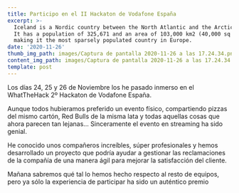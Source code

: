 ```yaml
---
title: Participo en el II Hackaton de Vodafone España
excerpt: >-
  Iceland is a Nordic country between the North Atlantic and the Arctic Ocean.
  It has a population of 325,671 and an area of 103,000 km2 (40,000 sq mi),
  making it the most sparsely populated country in Europe.
date: '2020-11-26'
thumb_img_path: images/Captura de pantalla 2020-11-26 a las 17.24.34.png
content_img_path: images/Captura de pantalla 2020-11-26 a las 17.24.34.png
template: post
---
```


Los días 24, 25 y 26 de Noviembre los he pasado inmerso en el WhatTheHack 2º Hackaton de Vodafone España.

Aunque todos hubieramos preferido un evento físico, compartiendo pizzas del mismo cartón, Red Bulls de la misma lata y todas aquellas cosas que ahora parecen tan lejanas... Sinceramente el evento en streaming ha sido genial.

He conocido unos compañeros increíbles, súper profesionales y hemos desarrollado un proyecto que podría ayudar a gestionar las reclamaciones de la compañía de una manera ágil para mejorar la satisfacción del cliente.

Mañana sabremos qué tal lo hemos hecho respecto al resto de equipos, pero ya sólo la experiencia de participar ha sido un auténtico premio